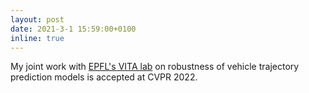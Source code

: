 ```yaml
---
layout: post
date: 2021-3-1 15:59:00+0100
inline: true
---
```


My joint work with <a href="https://www.epfl.ch/labs/vita/">EPFL's VITA lab</a> on robustness of vehicle trajectory prediction models is accepted at CVPR 2022.
